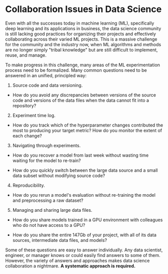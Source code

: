# Collaboration Issues in Data Science

Even with all the successes today in machine learning (ML), specifically deep
learning and its applications in business, the data science community is still
lacking good practices for organizing their projects and effectively
collaborating across their varied ML projects. This is a massive challenge for
the community and the industry now, when ML algorithms and methods are no longer
simply "tribal knowledge" but are still difficult to implement, reuse, and
manage.

To make progress in this challenge, many areas of the ML experimentation process
need to be formalized. Many common questions need to be answered in an unified,
principled way:

1. Source code and data versioning.

- How do you avoid any discrepancies between versions of the source code and
versions of the data files when the data cannot fit into a repository?

2. Experiment time log.

- How do you track which of the hyperparameter changes contributed the most to
producing your target metric? How do you monitor the extent of each change?

3. Navigating through experiments.

- How do you recover a model from last week without wasting time waiting for the
model to re-train?

- How do you quickly switch between the large data source and a small data
subset without modifying source code?
4. Reproducibility.

- How do you rerun a model's evaluation without re-training the model and
preprocessing a raw dataset?

5. Managing and sharing large data files.

- How do you share models trained in a GPU environment with colleagues who do
not have access to a GPU?

- How do you share the entire 147Gb of your project, with all of its data
sources, intermediate data files, and models?


Some of these questions are easy to answer individually. Any data scientist,
engineer, or manager knows or could easily find answers to some of them.
However, the variety of answers and approaches makes data science collaboration
a nightmare. **A systematic approach is required.**
